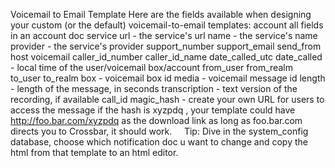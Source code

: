 Voicemail to Email Template
Here are the fields available when designing your custom (or the default) voicemail-to-email templates:
account
all fields in an account doc
service
url - the service's url
name - the service's name
provider - the service's provider
support_number
support_email
send_from
host
voicemail
caller_id_number
caller_id_name
date_called_utc
date_called - local time of the user/voicemail box/account
from_user
from_realm
to_user
to_realm
box - voicemail box id
media - voicemail message id
length - length of the message, in seconds
transcription - text version of the recording, if available
call_id
magic_hash - create your own URL for users to access the message
if the hash is 
xyzpdq
, your template could have 
http://foo.bar.com/xyzpdq
 as the 
download
 link
as long as foo.bar.com directs you to Crossbar, it should work.
 
 
Tip: Dive in the system_config database, choose which notification doc u want to change and copy the html from that template to an html editor.
